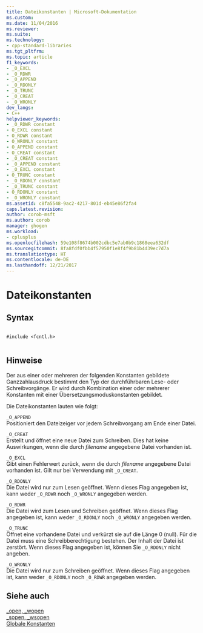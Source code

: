 ```yaml
---
title: Dateikonstanten | Microsoft-Dokumentation
ms.custom: 
ms.date: 11/04/2016
ms.reviewer: 
ms.suite: 
ms.technology:
- cpp-standard-libraries
ms.tgt_pltfrm: 
ms.topic: article
f1_keywords:
- _O_EXCL
- _O_RDWR
- _O_APPEND
- _O_RDONLY
- _O_TRUNC
- _O_CREAT
- _O_WRONLY
dev_langs:
- C++
helpviewer_keywords:
- _O_RDWR constant
- O_EXCL constant
- O_RDWR constant
- O_WRONLY constant
- O_APPEND constant
- O_CREAT constant
- _O_CREAT constant
- _O_APPEND constant
- _O_EXCL constant
- O_TRUNC constant
- _O_RDONLY constant
- _O_TRUNC constant
- O_RDONLY constant
- _O_WRONLY constant
ms.assetid: c8fa5548-9ac2-4217-801d-eb45e86f2fa4
caps.latest.revision: 
author: corob-msft
ms.author: corob
manager: ghogen
ms.workload:
- cplusplus
ms.openlocfilehash: 59e108f8674b002cdbc5e7ab0b9c1868eea632df
ms.sourcegitcommit: 8fa8fdf0fbb4f57950f1e8f4f9b81b4d39ec7d7a
ms.translationtype: HT
ms.contentlocale: de-DE
ms.lasthandoff: 12/21/2017
---
```

# <a name="file-constants"></a>Dateikonstanten
## <a name="syntax"></a>Syntax  
  
```  
  
#include <fcntl.h>  
  
```  
  
## <a name="remarks"></a>Hinweise  
 Der aus einer oder mehreren der folgenden Konstanten gebildete Ganzzahlausdruck bestimmt den Typ der durchführbaren Lese- oder Schreibvorgänge. Er wird durch Kombination einer oder mehrerer Konstanten mit einer Übersetzungsmoduskonstanten gebildet.  
  
 Die Dateikonstanten lauten wie folgt:  
  
 `_O_APPEND`  
 Positioniert den Dateizeiger vor jedem Schreibvorgang am Ende einer Datei.  
  
 `_O_CREAT`  
 Erstellt und öffnet eine neue Datei zum Schreiben. Dies hat keine Auswirkungen, wenn die durch *filename* angegebene Datei vorhanden ist.  
  
 `_O_EXCL`  
 Gibt einen Fehlerwert zurück, wenn die durch *filename* angegebene Datei vorhanden ist. Gilt nur bei Verwendung mit `_O_CREAT`.  
  
 `_O_RDONLY`  
 Die Datei wird nur zum Lesen geöffnet. Wenn dieses Flag angegeben ist, kann weder `_O_RDWR` noch `_O_WRONLY` angegeben werden.  
  
 `_O_RDWR`  
 Die Datei wird zum Lesen und Schreiben geöffnet. Wenn dieses Flag angegeben ist, kann weder `_O_RDONLY` noch `_O_WRONLY` angegeben werden.  
  
 `_O_TRUNC`  
 Öffnet eine vorhandene Datei und verkürzt sie auf die Länge 0 (null). Für die Datei muss eine Schreibberechtigung bestehen. Der Inhalt der Datei ist zerstört. Wenn dieses Flag angegeben ist, können Sie `_O_RDONLY` nicht angeben.  
  
 `_O_WRONLY`  
 Die Datei wird nur zum Schreiben geöffnet. Wenn dieses Flag angegeben ist, kann weder `_O_RDONLY` noch `_O_RDWR` angegeben werden.  
  
## <a name="see-also"></a>Siehe auch  
 [_open, _wopen](../c-runtime-library/reference/open-wopen.md)   
 [_sopen, _wsopen](../c-runtime-library/reference/sopen-wsopen.md)   
 [Globale Konstanten](../c-runtime-library/global-constants.md)
